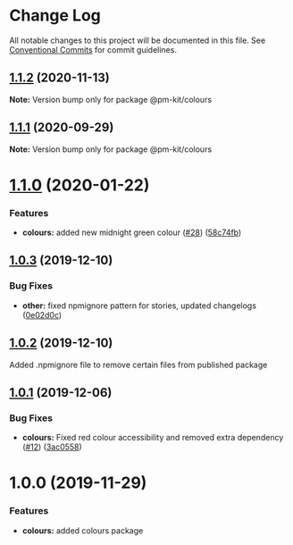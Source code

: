 # Change Log

All notable changes to this project will be documented in this file.
See [Conventional Commits](https://conventionalcommits.org) for commit guidelines.

## [1.1.2](https://github.com/telus/pm-kit/compare/@pm-kit/colours@1.1.1...@pm-kit/colours@1.1.2) (2020-11-13)

**Note:** Version bump only for package @pm-kit/colours





## [1.1.1](https://github.com/telus/pm-kit/compare/@pm-kit/colours@1.1.0...@pm-kit/colours@1.1.1) (2020-09-29)

**Note:** Version bump only for package @pm-kit/colours





# [1.1.0](https://github.com/telus/pm-kit/compare/@pm-kit/colours@1.0.3...@pm-kit/colours@1.1.0) (2020-01-22)


### Features

* **colours:** added new midnight green colour ([#28](https://github.com/telus/pm-kit/issues/28)) ([58c74fb](https://github.com/telus/pm-kit/commit/58c74fb7d514bdfc77227559122ea0c513a6c1b2))





## [1.0.3](https://github.com/telus/pm-kit/compare/@pm-kit/colours@1.0.2...@pm-kit/colours@1.0.3) (2019-12-10)


### Bug Fixes

* **other:** fixed npmignore pattern for stories, updated changelogs ([0e02d0c](https://github.com/telus/pm-kit/commit/0e02d0c53b3a88905d51d4a8cc1b7e8f6da939fa))





## [1.0.2](https://github.com/telus/pm-kit/compare/@pm-kit/colours@1.0.1...@pm-kit/colours@1.0.2) (2019-12-10)

Added .npmignore file to remove certain files from published package

## [1.0.1](https://github.com/telus/pm-kit/compare/@pm-kit/colours@1.0.0...@pm-kit/colours@1.0.1) (2019-12-06)

### Bug Fixes

- **colours:** Fixed red colour accessibility and removed extra dependency ([#12](https://github.com/telus/pm-kit/pull/12)) ([3ac0558](https://github.com/telus/pm-kit/commit/3ac0558c9a7d10b6cde552803ecb84d04942a965))

# 1.0.0 (2019-11-29)

### Features

- **colours:** added colours package
